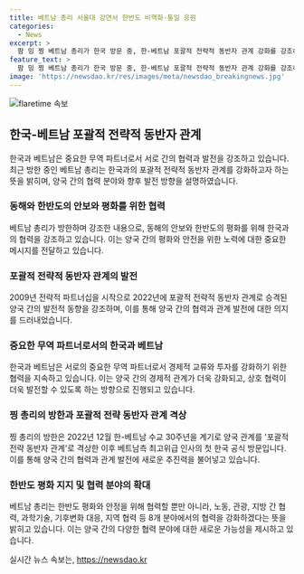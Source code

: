 ```yaml
---
title: 베트남 총리 서울대 강연서 한반도 비핵화·통일 응원
categories:
  - News
excerpt: >
  팜 밍 찡 베트남 총리가 한국 방문 중, 한-베트남 포괄적 전략적 동반자 관계 강화를 강조하며 한반도의 비핵화와 평화, 통일을 지지한다고 밝혔다. 이를 통해 양국은 중요한 무역 파트너로서 협력을 강화하고, 향후 노동, 관광, 과학기술 등 8개 분야에서 협력을 확대할 예정이다. 또한, 찡 총리는 한반도의 평화와 안전을 위해 동해지역에서의 협력을 강조하며, 한반도의 비핵화 및 평화, 통일을 지지한다고 밝혔다.
feature_text: >
  팜 밍 찡 베트남 총리가 한국 방문 중, 한-베트남 포괄적 전략적 동반자 관계 강화를 강조하며 한반도의 비핵화와 평화, 통일을 지지한다고 밝혔다. 이를 통해 양국은 중요한 무역 파트너로서 협력을 강화하고, 향후 노동, 관광, 과학기술 등 8개 분야에서 협력을 확대할 예정이다. 또한, 찡 총리는 한반도의 평화와 안전을 위해 동해지역에서의 협력을 강조하며, 한반도의 비핵화 및 평화, 통일을 지지한다고 밝혔다.
image: 'https://newsdao.kr/res/images/meta/newsdao_breakingnews.jpg'
---
```


<p><img src="https://newsdao.kr/res/images/meta/newsdao_breakingnews.jpg" alt="flaretime 속보" /></p>

<h2 data-ke-size="size26">한국-베트남 포괄적 전략적 동반자 관계</h2>

<p data-ke-size="size16">한국과 베트남은 중요한 무역 파트너로서 서로 간의 협력과 발전을 강조하고 있습니다. 최근 방한 중인 베트남 총리는 한국과의 포괄적 전략적 동반자 관계를 강화하고자 하는 뜻을 밝히며, 양국 간의 협력 분야와 향후 발전 방향을 설명하였습니다.</p>

<h3 data-ke-size="size24">동해와 한반도의 안보와 평화를 위한 협력</h3>

<p data-ke-size="size16">베트남 총리가 방한하며 강조한 내용으로, 동해의 안보와 한반도의 평화를 위해 한국과의 협력을 강조하고 있습니다. 이는 양국 간의 평화와 안전을 위한 노력에 대한 중요한 메시지를 전달하고 있습니다.</p>

<h3 data-ke-size="size24">포괄적 전략적 동반자 관계의 발전</h3>

<p data-ke-size="size16">2009년 전략적 파트너십을 시작으로 2022년에 포괄적 전략적 동반자 관계로 승격된 양국 간의 발전적 동향을 강조하며, 이를 통해 양국 간의 협력과 관계 발전에 대한 의지를 드러내었습니다.</p>

<h3 data-ke-size="size24">중요한 무역 파트너로서의 한국과 베트남</h3>

<p data-ke-size="size16">한국과 베트남은 서로의 중요한 무역 파트너로서 경제적 교류와 투자를 강화하기 위한 협력을 지속하고 있습니다. 이는 양국 간의 경제적 관계가 더욱 강화되고, 상호 협력이 더욱 발전할 수 있도록 하는 방향으로 진행되고 있습니다.</p>

<h3 data-ke-size="size24">찡 총리의 방한과 포괄적 전략 동반자 관계 격상</h3>

<p data-ke-size="size16">찡 총리의 방한은 2022년 12월 한-베트남 수교 30주년을 계기로 양국 관계를 '포괄적 전략 동반자 관계'로 격상한 이후 베트남측 최고위급 인사의 첫 한국 공식 방문입니다. 이를 통해 양국 간의 협력과 관계 발전에 새로운 추진력을 불어넣고 있습니다.</p>

<h3 data-ke-size="size24">한반도 평화 지지 및 협력 분야의 확대</h3>

<p data-ke-size="size16">베트남 총리는 한반도 평화와 안정을 위해 협력할 뿐만 아니라, 노동, 관광, 지방 간 협력, 과학기술, 기후변화 대응, 지역 협력 등 8개 분야에서의 협력을 강화하겠다는 뜻을 밝히고 있습니다. 이는 양국 간의 다양한 협력 분야에 대한 새로운 가능성을 제시하고 있습니다.</p>
실시간 뉴스 속보는, <a href="https://newsdao.kr" rel="dofollow">https://newsdao.kr</a>


